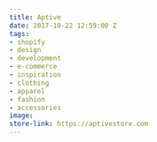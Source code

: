 ```yaml
---
title: Aptive
date: 2017-10-22 12:59:00 Z
tags:
- shopify
- design
- development
- e-commerce
- inspiration
- clothing
- apparel
- fashion
- accessories
image: 
store-link: https://aptivestore.com
---
```


